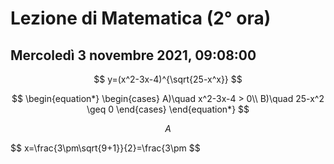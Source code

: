 #  Lezione di Matematica (2° ora)
## Mercoledì 3 novembre 2021, 09:08:00

$$
y=(x^2-3x-4)^{\sqrt{25-x^x}}
$$


$$
\begin{equation*} \begin{cases} 
A)\quad x^2-3x-4 > 0\\
B)\quad 25-x^2 \geq 0 \end{cases} \end{equation*}
$$

$$
A
$$

$$
x=\frac{3\pm\sqrt{9+1}}{2}=\frac{3\pm
$$

<!--stackedit_data:
eyJoaXN0b3J5IjpbLTgwOTMyNjE0OSwtMTU3ODY1ODAzOV19
-->